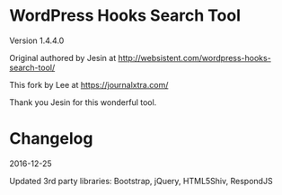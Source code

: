 WordPress Hooks Search Tool
===========================

Version 1.4.4.0

Original authored by Jesin at <http://websistent.com/wordpress-hooks-search-tool/>

This fork by Lee at <https://journalxtra.com/>

Thank you Jesin for this wonderful tool.

# Changelog

2016-12-25

Updated 3rd party libraries: Bootstrap, jQuery, HTML5Shiv, RespondJS
